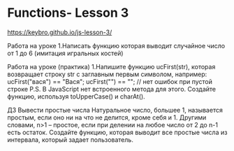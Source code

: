 # Functions- Lesson 3
https://keybro.github.io/js-lesson-3/

Работа на уроке
1.Написать функцию которая выводит случайное число от 1 до 6 (имитация игральных костей)

Работа на уроке (практика)
1.Напишите функцию ucFirst(str), которая возвращает строку str с заглавным первым символом, например: ucFirst("вася") == "Вася"; ucFirst("") == ""; // нет ошибок при пустой строке P.S. В JavaScript нет встроенного метода для этого. Создайте функцию, используя toUpperCase() и charAt().

ДЗ
Вывести простые числа Натуральное число, большее 1, называется простым, если оно ни на что не делится, кроме себя и 1. Другими словами, n>1 – простое, если при делении на любое число от 2 до n-1 есть остаток. Создайте функцию, которая выводит все простые числа из интервала, который задает пользователь. 
